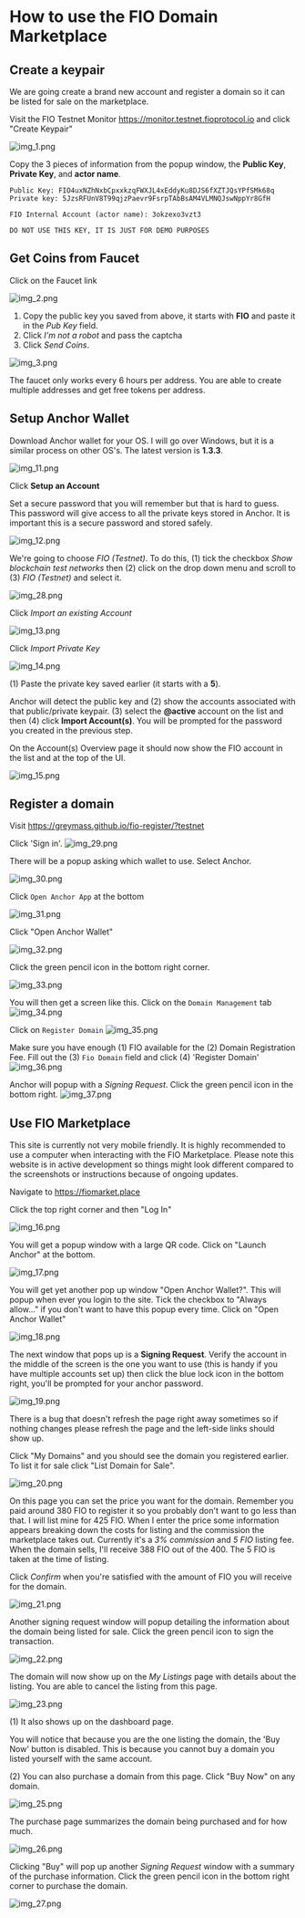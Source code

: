 # How to use the FIO Domain Marketplace

## Create a keypair
We are going create a brand new account and register a domain so it can be listed for sale on the marketplace.

Visit the FIO Testnet Monitor https://monitor.testnet.fioprotocol.io and click "Create Keypair"

<img alt="img_1.png" src="images/img_1.png"/>

Copy the 3 pieces of information from the popup window, the **Public Key**, **Private Key**, and **actor name**.

```
Public Key: FIO4uxNZhNxbCpxxkzqFWXJL4xEddyKu8DJS6fXZTJQsYPfSMk68q
Private key: 5JzsRFUnV8T99qjzPaevr9FsrpTAbBsAM4VLMNQJswNppYr8GfH

FIO Internal Account (actor name): 3okzexo3vzt3
```

`DO NOT USE THIS KEY, IT IS JUST FOR DEMO PURPOSES`

## Get Coins from Faucet
Click on the Faucet link

<img alt="img_2.png" src="images/img_2.png"/>

1. Copy the public key you saved from above, it starts with **FIO** and paste it in the _Pub Key_ field.
2. Click _I'm not a robot_ and pass the captcha
3. Click _Send Coins_.

<img alt="img_3.png" src="images/img_3.png"/>

The faucet only works every 6 hours per address. You are able to create multiple addresses and get free tokens per address.

## Setup Anchor Wallet

Download Anchor wallet for your OS. I will go over Windows, but it is a similar process on other OS's. The latest version is __1.3.3__.

<img alt="img_11.png" src="images/img_11.png"/>

Click __Setup an Account__

Set a secure password that you will remember but that is hard to guess. This password will give access to all the private keys stored in Anchor. It is important this is a secure password and stored safely.

<img alt="img_12.png" src="images/img_12.png"/>

We're going to choose _FIO (Testnet)_. To do this, (1) tick the checkbox _Show blockchain test networks_ then (2) click on the drop down menu and scroll to (3) _FIO (Testnet)_ and select it.

<img alt="img_28.png" src="images/img_28.png"/>

Click _Import an existing Account_

<img alt="img_13.png" src="images/img_13.png"/>

Click _Import Private Key_

<img alt="img_14.png" src="images/img_14.png"/>

(1) Paste the private key saved earlier (it starts with a __5__).

Anchor will detect the public key and (2) show the accounts associated with that public/private keypair. (3) select the __@active__ account on the list and then (4) click __Import Account(s)__. You will be prompted for the password you created in the previous step.

On the Account(s) Overview page it should now show the FIO account in the list and at the top of the UI.

<img alt="img_15.png" src="images/img_15.png"/>

## Register a domain

Visit https://greymass.github.io/fio-register/?testnet

Click 'Sign in'.
<img alt="img_29.png" src="img_29.png"/>

There will be a popup asking which wallet to use. Select Anchor.

<img alt="img_30.png" src="images/img_30.png"/>

Click `Open Anchor App` at the bottom

<img alt="img_31.png" src="images/img_31.png"/>

Click "Open Anchor Wallet"

<img alt="img_32.png" src="images/img_32.png"/>

Click the green pencil icon in the bottom right corner.

<img alt="img_33.png" src="images/img_33.png"/>

You will then get a screen like this. Click on the `Domain Management` tab
<img alt="img_34.png" src="img_34.png"/>

Click on `Register Domain`
<img alt="img_35.png" src="img_35.png"/>

Make sure you have enough (1) FIO available for the (2) Domain Registration Fee. Fill out the (3) `Fio Domain` field and click (4) 'Register Domain'
<img alt="img_36.png" src="img_36.png"/>

Anchor will popup with a _Signing Request_. Click the green pencil icon in the bottom right.
<img alt="img_37.png" src="img_37.png"/>

## Use FIO Marketplace
This site is currently not very mobile friendly. It is highly recommended to use a computer when interacting with the FIO Marketplace. Please note this website is in active development so things might look different compared to the screenshots or instructions because of ongoing updates.

Navigate to https://fiomarket.place

Click the top right corner and then "Log In"

<img alt="img_16.png" src="images/img_16.png"/>

You will get a popup window with a large QR code. Click on "Launch Anchor" at the bottom.

<img alt="img_17.png" src="images/img_17.png"/>

You will get yet another pop up window "Open Anchor Wallet?". This will popup when ever you login to the site. Tick the checkbox to "Always allow..." if you don't want to have this popup every time. Click on "Open Anchor Wallet"

<img alt="img_18.png" src="images/img_18.png"/>

The next window that pops up is a __Signing Request__. Verify the account in the middle of the screen is the one you want to use (this is handy if you have multiple accounts set up) then click the blue lock icon in the bottom right, you'll be prompted for your anchor password.

<img alt="img_19.png" src="images/img_19.png"/>

There is a bug that doesn't refresh the page right away sometimes so if nothing changes please refresh the page and the left-side links should show up. 

Click "My Domains" and you should see the domain you registered earlier. To list it for sale click "List Domain for Sale".

<img alt="img_20.png" src="images/img_20.png"/>

On this page you can set the price you want for the domain. Remember you paid around 380 FIO to register it so you probably don't want to go less than that. I will list mine for 425 FIO. When I enter the price some information appears breaking down the costs for listing and the commission the marketplace takes out. Currently it's a _3% commission_ and _5 FIO_ listing fee. When the domain sells, I'll receive 388 FIO out of the 400. The 5 FIO is taken at the time of listing. 

Click _Confirm_ when you're satisfied with the amount of FIO you will receive for the domain.

<img alt="img_21.png" src="images/img_21.png"/>

Another signing request window will popup detailing the information about the domain being listed for sale. Click the green pencil icon to sign the transaction.

<img alt="img_22.png" src="images/img_22.png"/>

The domain will now show up on the _My Listings_ page with details about the listing. You are able to cancel the listing from this page.

<img alt="img_23.png" src="images/img_23.png"/>

(1) It also shows up on the dashboard page.

You will notice that because you are the one listing the domain, the 'Buy Now' button is disabled. This is because you cannot buy a domain you listed yourself with the same account.

(2) You can also purchase a domain from this page. Click "Buy Now" on any domain.

<img alt="img_25.png" src="images/img_25.png"/>

The purchase page summarizes the domain being purchased and for how much.

<img alt="img_26.png" src="images/img_26.png"/>

Clicking "Buy" will pop up another _Signing Request_ window with a summary of the purchase information. Click the green pencil icon in the bottom right corner to purchase the domain.

<img alt="img_27.png" src="images/img_27.png"/>
